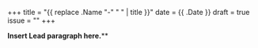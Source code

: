 +++
title       = "{{ replace .Name "-" " " | title }}"
date        = {{ .Date }}
draft       = true
issue       = ""
+++

**Insert Lead paragraph here.****
